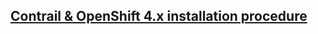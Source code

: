 ## [Contrail & OpenShift 4.x installation procedure](https://github.com/ovaleanujnpr/openshift4.x/blob/master/docs/ocp4-contrail-aws.md)
